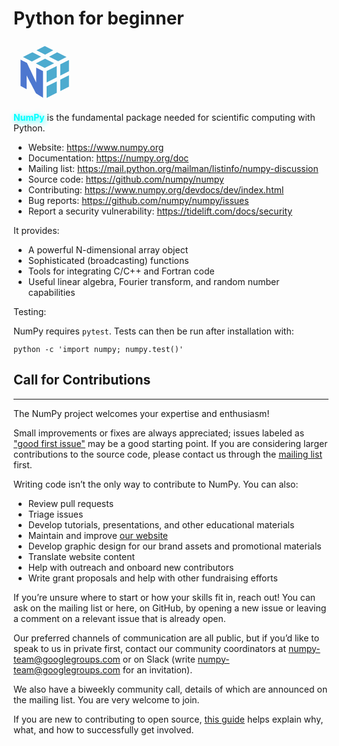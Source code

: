 # Python for beginner
[<svg xmlns="http://www.w3.org/2000/svg" height="100" width="100" viewBox="0 0 500 500"><defs><style>.cls-1{fill:rgb(77, 171, 207);}.cls-2{fill:rgb(77, 119, 207);}</style></defs><g id="Layer_1" data-name="Layer 1"><polygon class="cls-1" points="220.93 127.14 151.77 92.23 75.87 130.11 146.9 165.78 220.93 127.14"/><polygon class="cls-1" points="252.63 143.14 325.14 179.74 249.91 217.52 178.77 181.79 252.63 143.14"/><polygon class="cls-1" points="349.47 92.76 423.96 130.11 357.34 163.57 284.68 126.92 349.47 92.76"/><polygon class="cls-1" points="317.41 76.67 250.35 43.05 184.01 76.15 253.11 111 317.41 76.67"/><polygon class="cls-1" points="264.98 365.44 264.98 456.95 346.22 416.41 346.13 324.86 264.98 365.44"/><polygon class="cls-1" points="346.1 292.91 346.01 202.32 264.98 242.6 264.98 333.22 346.1 292.91"/><polygon class="cls-1" points="443.63 275.93 443.63 367.8 374.34 402.38 374.29 310.93 443.63 275.93"/><polygon class="cls-1" points="443.63 243.81 443.63 153.79 374.21 188.3 374.27 279.07 443.63 243.81"/><path class="cls-2" d="M236.3,242.6l-54.72-27.51V334s-66.92-142.39-73.12-155.18c-.8-1.65-4.09-3.46-4.93-3.9-12-6.3-47.16-24.11-47.16-24.11V360.89l48.64,26V277.08s66.21,127.23,66.88,128.62,7.32,14.8,14.42,19.51c9.46,6.26,50,30.64,50,30.64Z"/></g></svg>](https://numpy.org/)


<span style="color:cyan; text-shadow: 2px 2px 10px cyan;">**NumPy**</span> is the fundamental package needed for scientific computing with Python.

- Website: https://www.numpy.org
- Documentation: https://numpy.org/doc
- Mailing list: https://mail.python.org/mailman/listinfo/numpy-discussion
- Source code: https://github.com/numpy/numpy
- Contributing: https://www.numpy.org/devdocs/dev/index.html
- Bug reports: https://github.com/numpy/numpy/issues
- Report a security vulnerability: https://tidelift.com/docs/security

It provides:

- A powerful N-dimensional array object
- Sophisticated (broadcasting) functions
- Tools for integrating C/C++ and Fortran code
- Useful linear algebra, Fourier transform, and random number capabilities

Testing:

NumPy requires `pytest`. Tests can then be run after installation with:
```python3
python -c 'import numpy; numpy.test()'
```
## **Call for Contributions**
---

The NumPy project welcomes your expertise and enthusiasm!

Small improvements or fixes are always appreciated; issues labeled as ["good first issue"](https://github.com/numpy/numpy/labels/good%20first%20issue) may be a good starting point. If you are considering larger contributions to the source code, please contact us through the [mailing list](https://mail.python.org/mailman3/lists/numpy-discussion.python.org/) first.

Writing code isn’t the only way to contribute to NumPy. You can also:

- Review pull requests
- Triage issues
- Develop tutorials, presentations, and other educational materials
- Maintain and improve [our website](https://github.com/numpy/numpy.org)
- Develop graphic design for our brand assets and promotional materials
- Translate website content
- Help with outreach and onboard new contributors
- Write grant proposals and help with other fundraising efforts

If you’re unsure where to start or how your skills fit in, reach out! You can ask on the mailing list or here, on GitHub, by opening a new issue or leaving a comment on a relevant issue that is already open.

Our preferred channels of communication are all public, but if you’d like to speak to us in private first, contact our community coordinators at numpy-team@googlegroups.com or on Slack (write numpy-team@googlegroups.com for an invitation).

We also have a biweekly community call, details of which are announced on the mailing list. You are very welcome to join.

If you are new to contributing to open source, [this guide](https://opensource.guide/how-to-contribute/) helps explain why, what, and how to successfully get involved.

